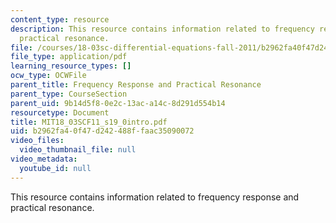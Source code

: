 ```yaml
---
content_type: resource
description: This resource contains information related to frequency response and
  practical resonance.
file: /courses/18-03sc-differential-equations-fall-2011/b2962fa40f47d242488ffaac35090072_MIT18_03SCF11_s19_0intro.pdf
file_type: application/pdf
learning_resource_types: []
ocw_type: OCWFile
parent_title: Frequency Response and Practical Resonance
parent_type: CourseSection
parent_uid: 9b14d5f8-0e2c-13ac-a14c-8d291d554b14
resourcetype: Document
title: MIT18_03SCF11_s19_0intro.pdf
uid: b2962fa4-0f47-d242-488f-faac35090072
video_files:
  video_thumbnail_file: null
video_metadata:
  youtube_id: null
---
```

This resource contains information related to frequency response and practical resonance.

